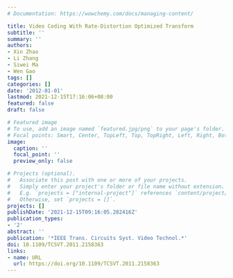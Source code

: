 ```yaml
---
# Documentation: https://wowchemy.com/docs/managing-content/

title: Video Coding With Rate-Distortion Optimized Transform
subtitle: ''
summary: ''
authors:
- Xin Zhao
- Li Zhang
- Siwei Ma
- Wen Gao
tags: []
categories: []
date: '2012-01-01'
lastmod: 2021-12-15T17:16:06+08:00
featured: false
draft: false

# Featured image
# To use, add an image named `featured.jpg/png` to your page's folder.
# Focal points: Smart, Center, TopLeft, Top, TopRight, Left, Right, BottomLeft, Bottom, BottomRight.
image:
  caption: ''
  focal_point: ''
  preview_only: false

# Projects (optional).
#   Associate this post with one or more of your projects.
#   Simply enter your project's folder or file name without extension.
#   E.g. `projects = ["internal-project"]` references `content/project/deep-learning/index.md`.
#   Otherwise, set `projects = []`.
projects: []
publishDate: '2021-12-15T09:16:05.282416Z'
publication_types:
- '2'
abstract: ''
publication: '*IEEE Trans. Circuits Syst. Video Technol.*'
doi: 10.1109/TCSVT.2011.2158363
links:
- name: URL
  url: https://doi.org/10.1109/TCSVT.2011.2158363
---
```

